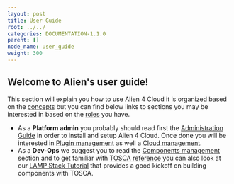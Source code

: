 ```yaml
---
layout: post
title: User Guide
root: ../../
categories: DOCUMENTATION-1.1.0
parent: []
node_name: user_guide
weight: 300
---
```


## Welcome to Alien's user guide!

This section will explain you how to use Alien 4 Cloud it is organized based on the [concepts](#/documentation/1.1.0/concepts/concepts.html) but you can find below links to sections you may be interested in based on the [roles](#/documentation/1.1.0/concepts/roles.html) you have.

* As a __Platform admin__ you probably should read first the [Administration Guide](#/documentation/1.1.0/admin_guide/index.html) in order to install and setup Alien 4 Cloud. Once done you will be interested in [Plugin management](#/documentation/1.1.0/user_guide/plugin_management.html) as well a [Cloud management](#/documentation/1.1.0/user_guide/cloud_management.html).
* As a __Dev-Ops__ we suggest you to read the [Components management](#/documentation/1.1.0/user_guide/components/components_catalog.html) section and to get familiar with [TOSCA reference](#/documentation/1.1.0/devops_guide/tosca_concepts.html) you can also look at our [LAMP Stack Tutorial](#/documentation/1.1.0/devops_guide/lamp_stack_tutorial/lamp_stack.html) that provides a good kickoff on building components with TOSCA.
